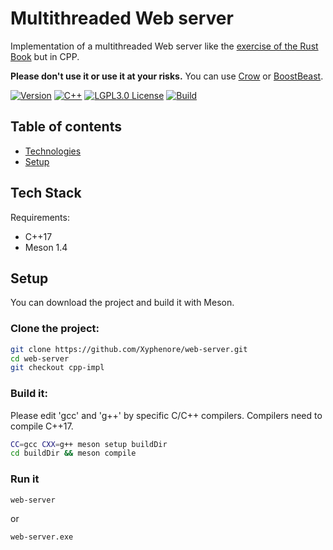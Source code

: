 Multithreaded Web server
========================

Implementation of a multithreaded Web server like the
[exercise of the Rust Book](https://doc.rust-lang.org/book/ch20-00-final-project-a-web-server.html) but in CPP.

**Please don't use it or use it at your risks.**
You can use [Crow](https://github.com/ipkn/crow) or
[BoostBeast](https://www.boost.org/doc/libs/1_66_0/libs/beast/doc/html/beast/introduction.html).

[![Version](https://img.shields.io/badge/Version-v0.2.0-blue.svg)]()
[![C++](https://img.shields.io/badge/Language-C++17-blue.svg)]()
[![LGPL3.0 License](https://img.shields.io/badge/License-LGPL%20v3.0-green.svg)](https://www.gnu.org/licenses/lgpl-3.0.html)
[![Build](https://img.shields.io/badge/Build-Meson%201.4.0%20-graen.svg)](https://mesonbuild.com/index.html)

## Table of contents

* [Technologies](#tech-stack)
* [Setup](#setup)

## Tech Stack

Requirements:

- C++17
- Meson 1.4

## Setup

You can download the project and build it with Meson.

### Clone the project:

```bash
git clone https://github.com/Xyphenore/web-server.git
cd web-server
git checkout cpp-impl
```

### Build it:

Please edit 'gcc' and 'g++' by specific C/C++ compilers.
Compilers need to compile C++17.

```bash
CC=gcc CXX=g++ meson setup buildDir
cd buildDir && meson compile
```

### Run it

```shell
web-server
```

or

```shell
web-server.exe
```
